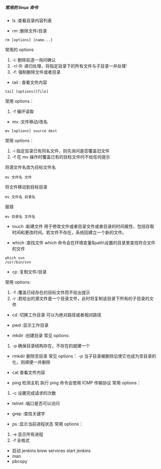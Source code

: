 ##### 常用的 linux 命令

-   ls :查看目录内容列表

*   rm :删除文件/目录

```
rm [options] [name...]
```

常用的 options

1. -i: 删除前逐一询问确认
2. -r/-R: 递归处理，将指定目录下的所有文件与子目录一并处理‘
3. -f: 强制删除文件或者目录

-   tail : 查看文件内容

```
tail [options][file]
```

常用 options：

1. -f 循环读取

-   mv :文件移动/改名

```
mv [options] source dest
```

常用 options：

1. -i 指定目录已有同名文件，则先询问是否覆盖旧文件
2. -f 在 mv 操作时覆盖已有的目标文件时不给任何提示

将源文件名改为目标文件名

```
mv 文件名 文件
```

将文件移动到目标目录

```
mv 文件名 目录名
```

报错

```
mv 目录名 文件名
```

-   touch :新建文件
    用于修改文件或者目录文件或者目录的时间属性，包括存取时间和更改时间。若文件不存在，系统回建立一个新的文件。

-   which :查找文件
    which 命令会在环境变量\$path\设置的目录里查找符合文件的文件

```
which svn
/usr/bin/svn
```

-   cp :复制文件/目录

常用 options:

1. -f :覆盖已经存在的目标文件而不给出提示
2. -r :若给出的源文件是一个目录文件，此时将复制该目录下所有的子目录的文件

-   cd :切换工作目录
    可以为绝对路径或者相对路径

-   pwd :显示工作目录

-   mkdir :创建目录
    常见 options:

1. -p 确保目录结构存在，不存在的就建一个

-   rmkdir 删除空目录
    常见 options：
    -p 当子目录被删除后使它也成为空目录的化，则顺便一并删除

-   cat 查看文件内容

*   ping 检测主机
    执行 ping 命令会使用 ICMP 传输协议
    常用 options：

1. -c 设置完成请求的次数

-   telnet :端口是否可以访问

*   grep :查找关键字

*   ps :显示当前进程状态
    常用 options：

1. -e 显示所有进程
2. -f 全格式

-   启动 jenkins
    brew services start jenkins
-   man
-   pbcopy
